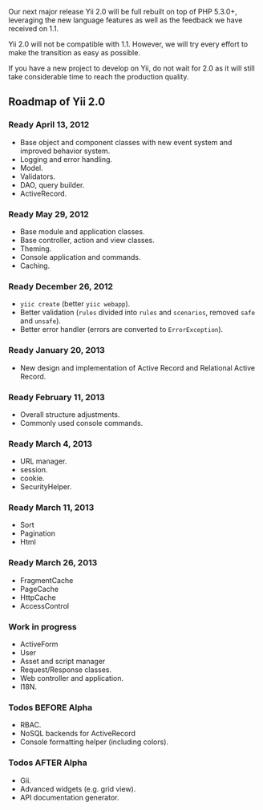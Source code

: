 Our next major release Yii 2.0 will be full rebuilt on top of PHP 5.3.0+, leveraging the new language features as well as the feedback we have received on 1.1.

Yii 2.0 will not be compatible with 1.1. However, we will try every effort to make the transition as easy as possible.

If you have a new project to develop on Yii, do not wait for 2.0 as it will still take considerable time to reach the production quality.

## Roadmap of Yii 2.0

### Ready April 13, 2012

- Base object and component classes with new event system and improved behavior system.
- Logging and error handling.
- Model.
- Validators.
- DAO, query builder.
- ActiveRecord.

### Ready May 29, 2012

- Base module and application classes.
- Base controller, action and view classes.
- Theming.
- Console application and commands.
- Caching.

### Ready December 26, 2012

- `yiic create` (better `yiic webapp`).
- Better validation (`rules` divided into `rules` and `scenarios`, removed `safe` and `unsafe`).
- Better error handler (errors are converted to `ErrorException`).

### Ready January 20, 2013

- New design and implementation of Active Record and Relational Active Record.

### Ready February 11, 2013

- Overall structure adjustments.
- Commonly used console commands.

### Ready March 4, 2013

- URL manager.
- session.
- cookie.
- SecurityHelper.

### Ready March 11, 2013

- Sort
- Pagination
- Html

### Ready March 26, 2013

- FragmentCache
- PageCache
- HttpCache
- AccessControl

### Work in progress

- ActiveForm
- User
- Asset and script manager
- Request/Response classes.
- Web controller and application.
- I18N.

### Todos BEFORE Alpha

- RBAC.
- NoSQL backends for ActiveRecord
- Console formatting helper (including colors).

### Todos AFTER Alpha

- Gii.
- Advanced widgets (e.g. grid view).
- API documentation generator.